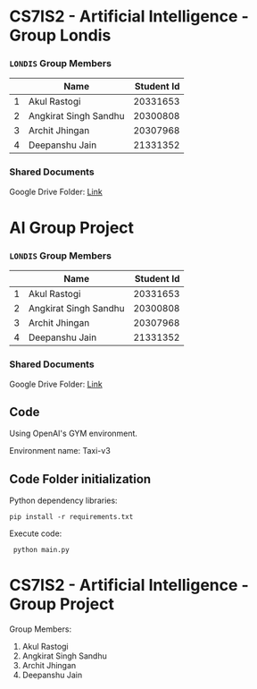 # CS7IS2 - Artificial Intelligence - Group Londis

### `LONDIS` Group Members
|   | Name                  | Student Id  |
|---|-----------------------| -----------:|
| 1 | Akul Rastogi          | 20331653    |
| 2 | Angkirat Singh Sandhu | 20300808    |
| 3 | Archit Jhingan        | 20307968    | 
| 4 | Deepanshu Jain        | 21331352    |

### Shared Documents
Google Drive Folder: [Link](https://drive.google.com/drive/folders/1eNkKvSbRtuynW4nATofWQKGevfPq3_bs?usp=sharing)
# AI Group Project

### `LONDIS` Group Members
|   | Name                  | Student Id  |
|---|-----------------------| -----------:|
| 1 | Akul Rastogi          | 20331653    |
| 2 | Angkirat Singh Sandhu | 20300808    |
| 3 | Archit Jhingan        | 20307968    | 
| 4 | Deepanshu Jain        | 21331352    |

### Shared Documents
Google Drive Folder: [Link](https://drive.google.com/drive/folders/1eNkKvSbRtuynW4nATofWQKGevfPq3_bs?usp=sharing)

## Code
Using OpenAI's GYM environment.

Environment name: Taxi-v3

## Code Folder initialization

Python dependency libraries:


```pip install -r requirements.txt```

Execute code:

``` python main.py```
# CS7IS2 - Artificial Intelligence - Group Project

Group Members:
1. Akul Rastogi
2. Angkirat Singh Sandhu
3. Archit Jhingan
4. Deepanshu Jain
